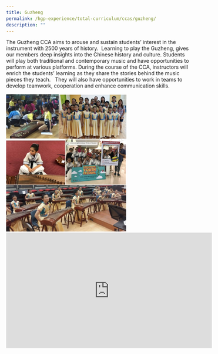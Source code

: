 ```yaml
---
title: Guzheng
permalink: /hgp-experience/total-curriculum/ccas/guzheng/
description: ""
---
```

<p>The Guzheng CCA aims to arouse and sustain students&rsquo; interest in the instrument with 2500 years of history.&nbsp; Learning to play the Guzheng, gives our members deep insights into the Chinese history and culture. Students will play both traditional and contemporary music and have opportunities to perform at various platforms. During the course of the CCA, instructors will enrich the students&rsquo; learning as they share the stories behind the music pieces they teach. &nbsp; They will also have opportunities to work in teams to develop teamwork, cooperation and enhance communication skills.</p>
<img style="width: 65%;" src="/images/guz.jpg" />
<iframe width="560" height="315" src="https://www.youtube.com/embed/yu-qyv9ffK4" title="Guzheng CCA Showcase" frameborder="0" allow="accelerometer; autoplay; clipboard-write; encrypted-media; gyroscope; picture-in-picture" allowfullscreen></iframe>